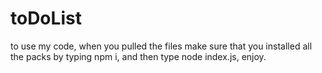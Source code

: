 # toDoList
to use my code, when you pulled the files make sure that you installed all the packs by typing npm i,
and then type node index.js,
enjoy.

